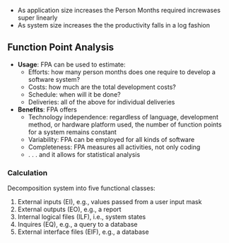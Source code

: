 - As application size increases the Person Months required increwases super linearly
- As system size increases the the productivity falls in a log fashion
## Function Point Analysis
- **Usage**: FPA can be used to estimate:
	- Efforts: how many person months does one require to develop a software system?
	- Costs: how much are the total development costs?
	- Schedule: when will it be done?
	- Deliveries: all of the above for individual deliveries
- **Benefits**: FPA offers
	- Technology independence: regardless of language, development method, or hardware platform used, the number of function points for a system remains constant
	- Variability: FPA can be employed for all kinds of software
	- Completeness: FPA measures all activities, not only coding
	- . . . and it allows for statistical analysis

### Calculation
Decomposition system into five functional classes:
1. External inputs (EI), e.g., values passed from a user input mask
2. External outputs (EO), e.g., a report
3. Internal logical files (ILF), i.e., system states
4. Inquires (EQ), e.g., a query to a database
5. External interface files (EIF), e.g., a database